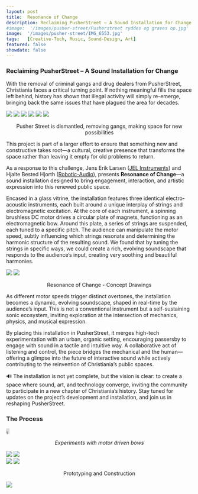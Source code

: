 ```yaml
---
layout: post
title:  Resonance of Change
description: Reclaiming PusherStreet – A Sound Installation for Change
#image:  '/images/pusher-street/Pusherstreet ryddes og graves op.jpg'
image:  '/images/pusher-street/IMG_6553.jpg'
tags:   [Creative-Tech, Music, Sound-Design, Art]
featured: false
showdate: false
---
```


### Reclaiming PusherStreet – A Sound Installation for Change

With the removal of criminal gangs and drug dealers from PusherStreet, Christiania faces a critical turning point. If nothing meaningful fills the space left behind, history has shown that illegal activity will simply re-emerge, bringing back the same issues that have plagued the area for decades. 

<div class="gallery-box">
    <div class="gallery">
        <img src="/images/pusher-street/ChristianiaEntre.jpg">
        <img src="/images/pusher-street/scanpix-20240406-170728-l.jpg">
        <img src="/images/pusher-street/49105689a0ca8e18470757ba15c2de18.jpg">
        <img src="/images/pusher-street/standard_20240406-172911-L-8640x5760ma.jpg">
        <img src="/images/pusher-street/asset.dr.jpg">
        <img src="/images/pusher-street/Pusherstreet ryddes og graves op.jpg">
    </div>
        <p class="gallery-caption" style="text-align: center;">Pusher Street is dismantled, removing gangs, making space for new possibilities</p>
</div>

This project is part of a larger effort to ensure that something new and constructive takes root—a cultural, creative presence that transforms the space rather than leaving it empty for old problems to return.

As a response to this challenge, Jens Erik Larsen ([JEL Instruments](https://www.jelinstruments.com/)) and Hjalte Bested Hjorth ([Robotic-Audio](https://roboticaudio.com/)), presents **Resonance of Change**—a sound installation designed to bring engagement, interaction, and artistic expression into this renewed public space.

Encased in a glass vitrine, the installation features three identical electro-acoustic instruments, each built around a unique interplay of strings and electromagnetic excitation. At the core of each instrument, a spinning brushless DC motor drives a circular plate of magnets, functioning as an electromagnetic bow. Around this plate, a series of strings are suspended, each tuned to a specific pitch. The audience can manipulate the motor speed, subtly influencing which strings resonate and determining the harmonic structure of the resulting sound. We found that by tuning the strings in specific ways, we could create a rich, evolving soundscape that responds to the audience’s input, creating very soothing and beautiful harmonies.

<div class="gallery-box">
  <div class="gallery">
    <img src="/images/pusher-street/JPEG-billede-4AC5-B976-19-0.jpg">
    <img src="/images/pusher-street/JPEG-billede-4D71-9138-F4-0.jpg">
  </div>
    <p class="gallery-caption" style="text-align: center;">Resonance of Change - Concept Drawings</p>
</div>

As different motor speeds trigger distinct overtones, the installation becomes a dynamic, evolving soundscape, shaped in real-time by the audience’s input. This is not a conventional instrument but a self-sustaining sonic ecosystem, inviting exploration at the intersection of mechanics, physics, and musical expression.

By placing this installation in PusherStreet, it merges high-tech experimentation with an urban, organic setting, encouraging passersby to engage with sound in a tactile and intuitive way. A collaborative act of listening and control, the piece bridges the mechanical and the human—offering a glimpse into the future of interactive sound while actively contributing to the reinvention of Christiania’s public spaces.

🔊 The installation is not yet complete, but the vision is clear: to create a space where sound, art, and technology converge, inviting the community to participate in a new chapter of Christiania’s history. Stay tuned for updates on the project’s development and installation, and join us in reshaping PusherStreet.


### The Process

<p><iframe height=16 width=9 src="https://drive.google.com/file/d/1QJphfLXZlThHXOe08yaVp_KCeZkGfpC9/preview" allow="autoplay; encrypted-media" frameborder="0" allowfullscreen></iframe></p>
<p style="text-align: center;"><em>Experiments with motor driven bows</em></p>

<div class="gallery-box">
  <div class="gallery">
    <img src="/images/pusher-street/IMG_79C2FBD79F94-1.jpeg">
    <img src="/images/pusher-street/IMG_335CA656A638-1.jpeg">
  </div>
</div>

<div class="gallery-box">
  <div class="gallery">
    <img src="/images/pusher-street/JPEG-billede-4CE9-8C7C-71-0.jpeg">
    <img src="/images/pusher-street/JPEG-billede-4508-8123-7E-0.jpeg">
  </div>
    <p class="gallery-caption" style="text-align: center;">Prototyping and Construction</p>
</div>


![]({{site.baseurl}}/images/pusher-street/IMG_6531.jpg#wide)

